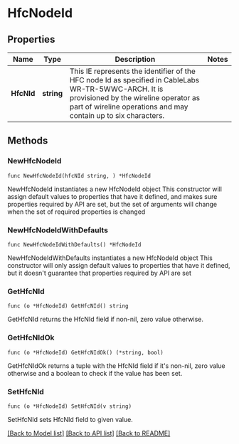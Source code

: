 # HfcNodeId

## Properties

Name | Type | Description | Notes
------------ | ------------- | ------------- | -------------
**HfcNId** | **string** | This IE represents the identifier of the HFC node Id as specified in CableLabs WR-TR-5WWC-ARCH. It is provisioned by the wireline operator as part of wireline operations and may contain up to six characters. | 

## Methods

### NewHfcNodeId

`func NewHfcNodeId(hfcNId string, ) *HfcNodeId`

NewHfcNodeId instantiates a new HfcNodeId object
This constructor will assign default values to properties that have it defined,
and makes sure properties required by API are set, but the set of arguments
will change when the set of required properties is changed

### NewHfcNodeIdWithDefaults

`func NewHfcNodeIdWithDefaults() *HfcNodeId`

NewHfcNodeIdWithDefaults instantiates a new HfcNodeId object
This constructor will only assign default values to properties that have it defined,
but it doesn't guarantee that properties required by API are set

### GetHfcNId

`func (o *HfcNodeId) GetHfcNId() string`

GetHfcNId returns the HfcNId field if non-nil, zero value otherwise.

### GetHfcNIdOk

`func (o *HfcNodeId) GetHfcNIdOk() (*string, bool)`

GetHfcNIdOk returns a tuple with the HfcNId field if it's non-nil, zero value otherwise
and a boolean to check if the value has been set.

### SetHfcNId

`func (o *HfcNodeId) SetHfcNId(v string)`

SetHfcNId sets HfcNId field to given value.



[[Back to Model list]](../README.md#documentation-for-models) [[Back to API list]](../README.md#documentation-for-api-endpoints) [[Back to README]](../README.md)


